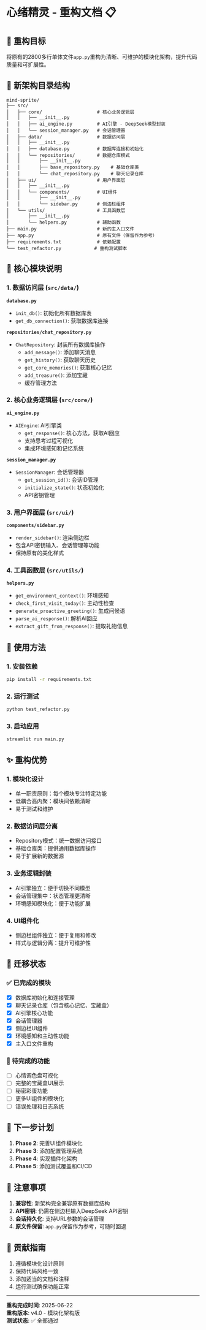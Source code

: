 # 心绪精灵 - 重构文档 📋

## 🎯 重构目标

将原有的2800多行单体文件`app.py`重构为清晰、可维护的模块化架构，提升代码质量和可扩展性。

## 📁 新架构目录结构

```
mind-sprite/
├── src/
│   ├── core/                    # 核心业务逻辑层
│   │   ├── __init__.py
│   │   ├── ai_engine.py         # AI引擎 - DeepSeek模型封装
│   │   └── session_manager.py   # 会话管理器
│   ├── data/                    # 数据访问层
│   │   ├── __init__.py
│   │   ├── database.py          # 数据库连接和初始化
│   │   └── repositories/        # 数据仓库模式
│   │       ├── __init__.py
│   │       ├── base_repository.py    # 基础仓库类
│   │       └── chat_repository.py    # 聊天记录仓库
│   ├── ui/                      # 用户界面层
│   │   ├── __init__.py
│   │   └── components/          # UI组件
│   │       ├── __init__.py
│   │       └── sidebar.py       # 侧边栏组件
│   └── utils/                   # 工具函数层
│       ├── __init__.py
│       └── helpers.py           # 辅助函数
├── main.py                      # 新的主入口文件
├── app.py                       # 原有文件（保留作为参考）
├── requirements.txt             # 依赖配置
└── test_refactor.py            # 重构测试脚本
```

## 🔧 核心模块说明

### 1. 数据访问层 (`src/data/`)

**`database.py`**
- `init_db()`: 初始化所有数据库表
- `get_db_connection()`: 获取数据库连接

**`repositories/chat_repository.py`**
- `ChatRepository`: 封装所有数据库操作
  - `add_message()`: 添加聊天消息
  - `get_history()`: 获取聊天历史
  - `get_core_memories()`: 获取核心记忆
  - `add_treasure()`: 添加宝藏
  - 缓存管理方法

### 2. 核心业务逻辑层 (`src/core/`)

**`ai_engine.py`**
- `AIEngine`: AI引擎类
  - `get_response()`: 核心方法，获取AI回应
  - 支持思考过程可视化
  - 集成环境感知和记忆系统

**`session_manager.py`**
- `SessionManager`: 会话管理器
  - `get_session_id()`: 会话ID管理
  - `initialize_state()`: 状态初始化
  - API密钥管理

### 3. 用户界面层 (`src/ui/`)

**`components/sidebar.py`**
- `render_sidebar()`: 渲染侧边栏
- 包含API密钥输入、会话管理等功能
- 保持原有的美化样式

### 4. 工具函数层 (`src/utils/`)

**`helpers.py`**
- `get_environment_context()`: 环境感知
- `check_first_visit_today()`: 主动性检查
- `generate_proactive_greeting()`: 生成问候语
- `parse_ai_response()`: 解析AI回应
- `extract_gift_from_response()`: 提取礼物信息

## 🚀 使用方法

### 1. 安装依赖
```bash
pip install -r requirements.txt
```

### 2. 运行测试
```bash
python test_refactor.py
```

### 3. 启动应用
```bash
streamlit run main.py
```

## ✨ 重构优势

### 1. **模块化设计**
- 单一职责原则：每个模块专注特定功能
- 低耦合高内聚：模块间依赖清晰
- 易于测试和维护

### 2. **数据访问层分离**
- Repository模式：统一数据访问接口
- 基础仓库类：提供通用数据库操作
- 易于扩展新的数据源

### 3. **业务逻辑封装**
- AI引擎独立：便于切换不同模型
- 会话管理集中：状态管理更清晰
- 环境感知模块化：便于功能扩展

### 4. **UI组件化**
- 侧边栏组件独立：便于复用和修改
- 样式与逻辑分离：提升可维护性

## 🔄 迁移状态

### ✅ 已完成的模块
- [x] 数据库初始化和连接管理
- [x] 聊天记录仓库（包含核心记忆、宝藏盒）
- [x] AI引擎核心功能
- [x] 会话管理器
- [x] 侧边栏UI组件
- [x] 环境感知和主动性功能
- [x] 主入口文件重构

### 🚧 待完成的功能
- [ ] 心情调色盘可视化
- [ ] 完整的宝藏盒UI展示
- [ ] 秘密彩蛋功能
- [ ] 更多UI组件的模块化
- [ ] 错误处理和日志系统

## 🎯 下一步计划

1. **Phase 2**: 完善UI组件模块化
2. **Phase 3**: 添加配置管理系统
3. **Phase 4**: 实现插件化架构
4. **Phase 5**: 添加测试覆盖和CI/CD

## 📝 注意事项

1. **兼容性**: 新架构完全兼容原有数据库结构
2. **API密钥**: 仍需在侧边栏输入DeepSeek API密钥
3. **会话持久化**: 支持URL参数的会话管理
4. **原文件保留**: `app.py`保留作为参考，可随时回退

## 🤝 贡献指南

1. 遵循模块化设计原则
2. 保持代码风格一致
3. 添加适当的文档和注释
4. 运行测试确保功能正常

---

**重构完成时间**: 2025-06-22  
**重构版本**: v4.0 - 模块化架构版  
**测试状态**: ✅ 全部通过
